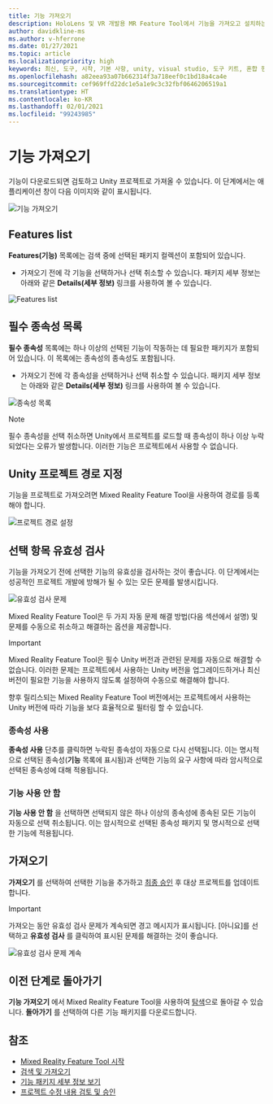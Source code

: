 ```yaml
---
title: 기능 가져오기
description: HoloLens 및 VR 개발용 MR Feature Tool에서 기능을 가져오고 설치하는 방법에 대해 알아봅니다.
author: davidkline-ms
ms.author: v-hferrone
ms.date: 01/27/2021
ms.topic: article
ms.localizationpriority: high
keywords: 최신, 도구, 시작, 기본 사항, unity, visual studio, 도구 키트, 혼합 현실 헤드셋, windows mixed reality 헤드셋, 가상 현실 헤드셋, 설치, Windows, HoloLens, 에뮬레이터, unreal, openxr
ms.openlocfilehash: a82eea93a07b662314f3a718eef0c1bd18a4ca4e
ms.sourcegitcommit: cef969ffd22dc1e5a1e9c3c32fbf0646206519a1
ms.translationtype: HT
ms.contentlocale: ko-KR
ms.lasthandoff: 02/01/2021
ms.locfileid: "99243985"
---
```

# <a name="importing-features"></a>기능 가져오기

기능이 다운로드되면 검토하고 Unity 프로젝트로 가져올 수 있습니다. 이 단계에서는 애플리케이션 창이 다음 이미지와 같이 표시됩니다.

![기능 가져오기](images/FeatureToolImport.png)

## <a name="features-list"></a>Features list

**Features(기능)** 목록에는 검색 중에 선택된 패키지 컬렉션이 포함되어 있습니다. 
* 가져오기 전에 각 기능을 선택하거나 선택 취소할 수 있습니다. 패키지 세부 정보는 아래와 같은 **Details(세부 정보)** 링크를 사용하여 볼 수 있습니다.

![Features list](images/FeaturesList.png)

## <a name="required-dependencies-list"></a>필수 종속성 목록

**필수 종속성** 목록에는 하나 이상의 선택된 기능이 작동하는 데 필요한 패키지가 포함되어 있습니다. 이 목록에는 종속성의 종속성도 포함됩니다.
* 가져오기 전에 각 종속성을 선택하거나 선택 취소할 수 있습니다. 패키지 세부 정보는 아래와 같은 **Details(세부 정보)** 링크를 사용하여 볼 수 있습니다.

![종속성 목록](images/RequiredDependencyList.png)

> [!NOTE]
> 필수 종속성을 선택 취소하면 Unity에서 프로젝트를 로드할 때 종속성이 하나 이상 누락되었다는 오류가 발생합니다. 이러한 기능은 프로젝트에서 사용할 수 없습니다.

## <a name="specifying-the-unity-project-path"></a>Unity 프로젝트 경로 지정

기능을 프로젝트로 가져오려면 Mixed Reality Feature Tool을 사용하여 경로를 등록해야 합니다.

![프로젝트 경로 설정](images/ProjectPath.png)

## <a name="validating-selections"></a>선택 항목 유효성 검사

기능을 가져오기 전에 선택한 기능의 유효성을 검사하는 것이 좋습니다. 이 단계에서는 성공적인 프로젝트 개발에 방해가 될 수 있는 모든 문제를 발생시킵니다.

![유효성 검사 문제](images/ValidationIssues.png)

Mixed Reality Feature Tool은 두 가지 자동 문제 해결 방법(다음 섹션에서 설명) 및 문제를 수동으로 취소하고 해결하는 옵션을 제공합니다.

> [!IMPORTANT]
> Mixed Reality Feature Tool은 필수 Unity 버전과 관련된 문제를 자동으로 해결할 수 없습니다. 이러한 문제는 프로젝트에서 사용하는 Unity 버전을 업그레이드하거나 최신 버전이 필요한 기능을 사용하지 않도록 설정하여 수동으로 해결해야 합니다.
>
> 향후 릴리스되는 Mixed Reality Feature Tool 버전에서는 프로젝트에서 사용하는 Unity 버전에 따라 기능을 보다 효율적으로 필터링 할 수 있습니다.

### <a name="enable-dependencies"></a>종속성 사용

**종속성 사용** 단추를 클릭하면 누락된 종속성이 자동으로 다시 선택됩니다. 이는 명시적으로 선택된 종속성(**기능** 목록에 표시됨)과 선택한 기능의 요구 사항에 따라 암시적으로 선택된 종속성에 대해 적용됩니다.

### <a name="disable-features"></a>기능 사용 안 함

**기능 사용 안 함** 을 선택하면 선택되지 않은 하나 이상의 종속성에 종속된 모든 기능이 자동으로 선택 취소됩니다. 이는 암시적으로 선택된 종속성 패키지 및 명시적으로 선택한 기능에 적용됩니다.

## <a name="importing"></a>가져오기

**가져오기** 를 선택하여 선택한 기능을 추가하고 [최종 승인](reviewing-changes.md) 후 대상 프로젝트를 업데이트합니다.

> [!IMPORTANT]
> 가져오는 동안 유효성 검사 문제가 계속되면 경고 메시지가 표시됩니다. [아니요]를 선택하고 **유효성 검사** 를 클릭하여 표시된 문제를 해결하는 것이 좋습니다.
>
> ![유효성 검사 문제 계속](images/ValidationContinueAnyway.png)

## <a name="going-back-to-the-previous-step"></a>이전 단계로 돌아가기

**기능 가져오기** 에서 Mixed Reality Feature Tool을 사용하여 [탐색](discovering-features.md)으로 돌아갈 수 있습니다. **돌아가기** 를 선택하여 다른 기능 패키지를 다운로드합니다.

## <a name="see-also"></a>참조

- [Mixed Reality Feature Tool 시작](welcome-to-mr-feature-tool.md)
- [검색 및 가져오기](discovering-features.md)
- [기능 패키지 세부 정보 보기](viewing-package-details.md)
- [프로젝트 수정 내용 검토 및 승인](reviewing-changes.md)